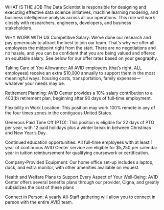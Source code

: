 WHAT IS THE JOB
The Data Scientist is responsible for designing and executing effective data science initiatives, machine learning modeling, and business intelligence analysis across all our operations. This role will work closely with researchers, engineers, developers, and business stakeholders.
 
WHY WORK WITH US
Competitive Salary: We've done our research and pay generously to attract the best to join our team. That's why we offer all employees the midpoint right from the start. There are no negotiations and no hassle, and you can be confident that you are being valued and offered an equitable salary. See below for our offer rates based on your geography.

Taking Care of You Allowance: All AVID employees (that’s right, ALL employees) receive an extra $10,000 annually to support them in the most meaningful ways: housing costs, transportation, family expenses— whatever your needs may be.

Retirement Planning: AVID Center provides a 10% salary contribution to a 403(b) retirement plan, beginning after 90 days of full-time employment.

Flexibility in Work Location: This position may work 100% remote in any of the four times zones in the contiguous United States.

Generous Paid Time Off (PTO): This position is eligible for 22 days of PTO per year, with 12 paid holidays plus a winter break in between Christmas and New Year’s Day.

Continued education opportunities: All full-time employees with at least 1 year of continuous AVID Center service are eligible for $5,250 per calendar year in tuition reimbursement for qualifying coursework or certification.

Company-Provided Equipment: Our home office set-up includes a laptop, dock, and extra monitor, with other amenities available on request.

Health and Welfare Plans to Support Every Aspect of Your Well-Being: AVID Center offers several benefits plans through our provider, Cigna, and greatly subsidizes the cost of these plans

Connect in Person: A yearly All-Staff gathering will allow you to connect in person with the entire AVID team.